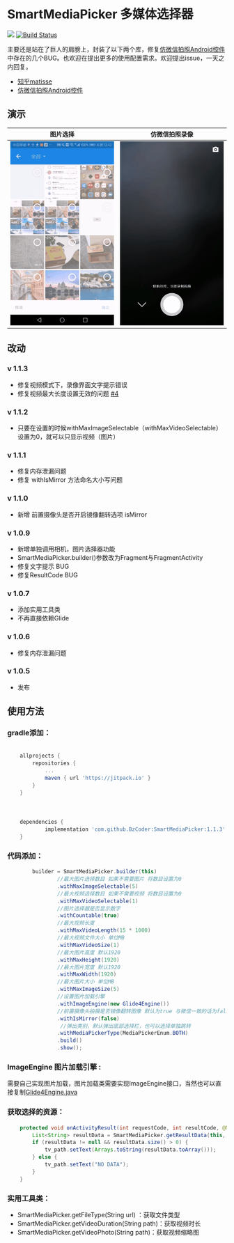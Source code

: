 # SmartMediaPicker 多媒体选择器 
[![](https://jitpack.io/v/BzCoder/SmartMediaPicker.svg)](https://jitpack.io/#BzCoder/SmartMediaPicker)
[![Build Status](https://www.travis-ci.org/BzCoder/SmartMediaPicker.svg?branch=master)](https://www.travis-ci.org/BzCoder/SmartMediaPicker)


主要还是站在了巨人的肩膀上，封装了以下两个库，修复[仿微信拍照Android控件](https://github.com/CJT2325/CameraView)中存在的几个BUG。也欢迎在提出更多的使用配置需求。欢迎提出issue，一天之内回复。
- [知乎matisse](https://github.com/zhihu/Matisse)
- [仿微信拍照Android控件](https://github.com/CJT2325/CameraView)
## 演示

| 图片选择                  | 仿微信拍照录像                    | 
|:------------------------------:|:---------------------------------:|
|![](image/20190315005039.gif) | ![](image/20190315005454.gif) |

## 改动
### v 1.1.3
  - 修复视频模式下，录像界面文字提示错误
  - 修复视频最大长度设置无效的问题 [#4](https://github.com/BzCoder/SmartMediaPicker/issues/4)
### v 1.1.2
  - 只要在设置的时候withMaxImageSelectable（withMaxVideoSelectable）设置为0，就可以只显示视频（图片）
### v 1.1.1
  - 修复内存泄漏问题
  - 修复 withIsMirror 方法命名大小写问题
### v 1.1.0
  - 新增 前置摄像头是否开启镜像翻转选项 isMirror
### v 1.0.9
  - 新增单独调用相机，图片选择器功能
  - SmartMediaPicker.builder()参数改为Fragment与FragmentActivity
  - 修复文字提示 BUG
  - 修复ResultCode BUG
### v 1.0.7
   - 添加实用工具类
   - 不再直接依赖Glide
### v 1.0.6
   - 修复内存泄漏问题
### v 1.0.5
   - 发布
## 使用方法
### gradle添加：
```gradle

	allprojects {
		repositories {
			...
			maven { url 'https://jitpack.io' }
		}
	}



	dependencies {
	        implementation 'com.github.BzCoder:SmartMediaPicker:1.1.3'
	}
```
### 代码添加：
```java
        builder = SmartMediaPicker.builder(this)
                //最大图片选择数目 如果不需要图片 将数目设置为0
                .withMaxImageSelectable(5)
                //最大视频选择数目 如果不需要视频 将数目设置为0
                .withMaxVideoSelectable(1)
                //图片选择器是否显示数字
                .withCountable(true)
                //最大视频长度
                .withMaxVideoLength(15 * 1000)
                //最大视频文件大小 单位MB
                .withMaxVideoSize(1)
                //最大图片高度 默认1920
                .withMaxHeight(1920)
                //最大图片宽度 默认1920
                .withMaxWidth(1920)
                //最大图片大小 单位MB
                .withMaxImageSize(5)
                //设置图片加载引擎
                .withImageEngine(new Glide4Engine())
                //前置摄像头拍摄是否镜像翻转图像 默认为true 与微信一致的话为false
                .withIsMirror(false)
	             //弹出类别，默认弹出底部选择栏，也可以选择单独跳转
                .withMediaPickerType(MediaPickerEnum.BOTH)
                .build()
                .show();
```

### ImageEngine 图片加载引擎 :
需要自己实现图片加载，图片加载类需要实现ImageEngine接口，当然也可以直接复制[Glide4Engine.java](https://github.com/BzCoder/SmartMediaPicker/blob/master/app/src/main/java/com/bzcoder/mediapicker/Glide4Engine.java)



### 获取选择的资源：
```java
    protected void onActivityResult(int requestCode, int resultCode, @Nullable Intent data) {
        List<String> resultData = SmartMediaPicker.getResultData(this, requestCode, resultCode, data);
        if (resultData != null && resultData.size() > 0) {
            tv_path.setText(Arrays.toString(resultData.toArray()));
        } else {
            tv_path.setText("NO DATA");
        }
    }
```

### 实用工具类：
- SmartMediaPicker.getFileType(String url) ：获取文件类型
- SmartMediaPicker.getVideoDuration(String path)：获取视频时长
- SmartMediaPicker.getVideoPhoto(String path)：获取视频缩略图
